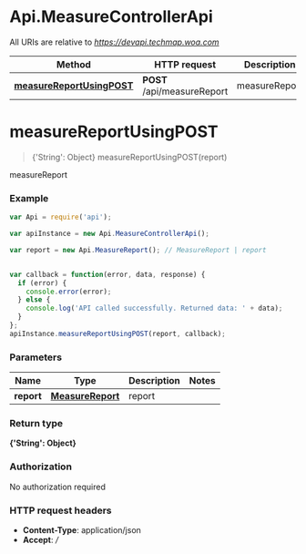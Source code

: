 # Api.MeasureControllerApi

All URIs are relative to *https://devapi.techmap.woa.com*

Method | HTTP request | Description
------------- | ------------- | -------------
[**measureReportUsingPOST**](MeasureControllerApi.md#measureReportUsingPOST) | **POST** /api/measureReport | measureReport


<a name="measureReportUsingPOST"></a>
# **measureReportUsingPOST**
> {'String': Object} measureReportUsingPOST(report)

measureReport

### Example
```javascript
var Api = require('api');

var apiInstance = new Api.MeasureControllerApi();

var report = new Api.MeasureReport(); // MeasureReport | report


var callback = function(error, data, response) {
  if (error) {
    console.error(error);
  } else {
    console.log('API called successfully. Returned data: ' + data);
  }
};
apiInstance.measureReportUsingPOST(report, callback);
```

### Parameters

Name | Type | Description  | Notes
------------- | ------------- | ------------- | -------------
 **report** | [**MeasureReport**](MeasureReport.md)| report | 

### Return type

**{'String': Object}**

### Authorization

No authorization required

### HTTP request headers

 - **Content-Type**: application/json
 - **Accept**: */*

